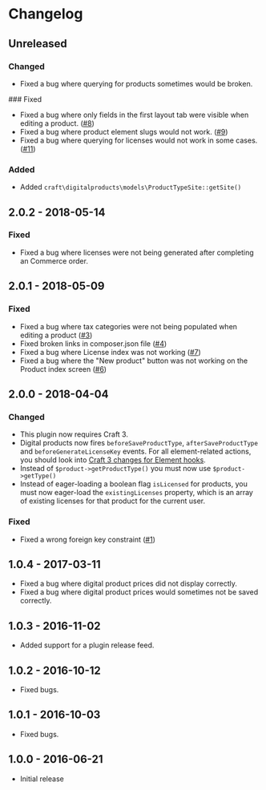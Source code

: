Changelog
=========

## Unreleased

### Changed
- Fixed a bug where querying for products sometimes would be broken.

### Fixed
- Fixed a bug where only fields in the first layout tab were visible when editing a product. ([#8](https://github.com/craftcms/commerce-digital-products/issues/8))
- Fixed a bug where product element slugs would not work. ([#9](https://github.com/craftcms/commerce-digital-products/issues/9))
- Fixed a bug where querying for licenses would not work in some cases. ([#11](https://github.com/craftcms/commerce-digital-products/issues/11))

### Added
- Added `craft\digitalproducts\models\ProductTypeSite::getSite()`

## 2.0.2 - 2018-05-14

### Fixed
- Fixed a bug where licenses were not being generated after completing an Commerce order.

## 2.0.1 - 2018-05-09

### Fixed
- Fixed a bug where tax categories were not being populated when editing a product ([#3](https://github.com/craftcms/commerce-digital-products/issues/3))
- Fixed broken links in composer.json file ([#4](https://github.com/craftcms/commerce-digital-products/issues/4))
- Fixed a bug where License index was not working ([#7](https://github.com/craftcms/commerce-digital-products/issues/7))
- Fixed a bug where the "New product" button was not working on the Product index screen ([#6](https://github.com/craftcms/commerce-digital-products/issues/6))

## 2.0.0 - 2018-04-04

### Changed
- This plugin now requires Craft 3.
- Digital products now fires `beforeSaveProductType`, `afterSaveProductType` and `beforeGenerateLicenseKey` events. For all element-related actions, you should look into [Craft 3 changes for Element hooks](https://github.com/craftcms/docs/blob/master/en/updating-plugins.md#element-hooks).
- Instead of `$product->getProductType()` you must now use `$product->getType()`
- Instead of eager-loading a boolean flag `isLicensed` for products, you must now eager-load the `existingLicenses` property, which is an array of existing licenses for that product for the current user.

### Fixed
- Fixed a wrong foreign key constraint ([#1](https://github.com/craftcms/commerce-digital-products/issues/1))

## 1.0.4 - 2017-03-11
- Fixed a bug where digital product prices did not display correctly.
- Fixed a bug where digital product prices would sometimes not be saved correctly.

## 1.0.3 - 2016-11-02
- Added support for a plugin release feed.

## 1.0.2 - 2016-10-12
- Fixed bugs.

## 1.0.1 - 2016-10-03
- Fixed bugs.

## 1.0.0 - 2016-06-21
- Initial release